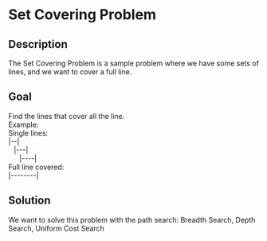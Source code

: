 # Set Covering Problem

## Description
The Set Covering Problem is a sample problem where we have some sets of lines, and we want to cover a full line.

## Goal
Find the lines that cover all the line. <br>
Example: <br>
Single lines: <br>
\|--| <br>
&ensp; \|---| <br>
&ensp; &ensp; \|----| <br>
Full line covered: <br>
\|--------|

## Solution
We want to solve this problem with the path search: Breadth Search, Depth Search, Uniform Cost Search
